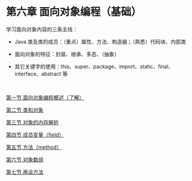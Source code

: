 # 第六章 面向对象编程（基础）

学习面向对象内容的三条主线：

- Java 类及类的成员：（重点）属性、方法、构造器；（熟悉）代码块、内部类

- 面向对象的特征：封装、继承、多态、（抽象）

- 其它关键字的使用：this、super、package、import、static、final、interface、abstract 等

<br>

[第一节 面向对象编程概述（了解）](./P1-第一节%20面向对象编程概述.md)

[第二节 类和对象](./P2-第二节%20类和对象.md)

[第三节 对象的内存解析](./P3-第三节%20对象的内存解析.md)

[第四节 成员变量（field）](./P4-第四节%20成员变量（field）.md)

[第五节 方法（method）](./P5-第五节%20方法（method）.md)

[第六节 对象数组](./P6-第六节%20对象数组.md)

[第七节 再谈方法](./P7-第七节%20再谈方法.md)
